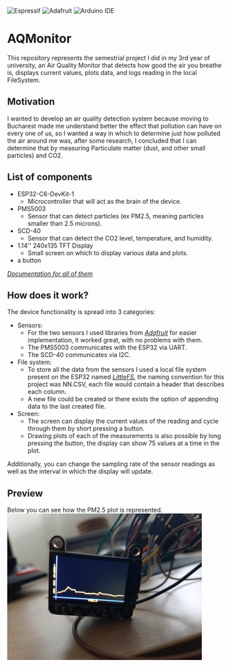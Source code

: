 ![Espressif](https://img.shields.io/badge/espressif-E7352C?style=for-the-badge&logo=espressif&logoColor=white)
![Adafruit](https://img.shields.io/badge/adafruit-000000?style=for-the-badge&logo=adafruit&logoColor=white)
![Arduino IDE](https://img.shields.io/badge/Arduino_IDE-00979D?style=for-the-badge&logo=arduino&logoColor=white)
# AQMonitor

This repository represents the semestrial project I did in my 3rd year of university, an Air Quality Monitor that detects how good the air you breathe is, displays current values, plots data, and logs reading in the local FileSystem.

## Motivation

I wanted to develop an air quality detection system because moving to Bucharest made me understand better the effect that pollution can have on every one of us, so I wanted a way in which to determine just how polluted the air around me was, after some research, I concluded that I can determine that by measuring Particulate matter (dust, and other small particles) and CO2.

## List of components
- ESP32-C6-DevKit-1
    - Microcontroller that will act as the brain of the device.
- PMS5003
    - Sensor that can detect particles (ex PM2.5, meaning particles smaller than 2.5 microns).
- SCD-40
    - Sensor that can detect the CO2 level, temperature, and humidity.
- 1.14'' 240x135 TFT Display
    - Small screen on which to display various data and plots.
- a button 

*[Documentation for all of them](https://github.com/GeorgePopescu318/AQMonitor/tree/main/doc)*

## How does it work?

 The device functionality is spread into 3 categories:

- Sensors:
    - For the two sensors I used libraries from *[Adafruit](https://www.adafruit.com/)* for easier implementation, it worked great, with no problems with them.
    - The PMS5003 communicates with the ESP32 via UART.
    - The SCD-40 communicates via I2C.
- File system:
    - To store all the data from the sensors I used a local file system present on the ESP32 named *[LittleFS](https://randomnerdtutorials.com/esp32-write-data-littlefs-arduino/)*, the naming convention for this project was NN.CSV, each file would contain a header that describes each column. 
    - A new file could be created or there exists the option of appending data to the last created file.
- Screen:
    - The screen can display the current values of the reading and cycle through them by short pressing a button.
    - Drawing plots of each of the measurements is also possible by long pressing the button, the display can show 75 values at a time in the plot.

Additionally, you can change the sampling rate of the sensor readings as well as the interval in which the display will update.

## Preview 
Below you can see how the PM2.5 plot is represented. 
<img src="res/AQDisplay.jpg" width="450" title="display" > <br>